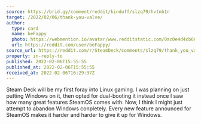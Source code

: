 ```yaml
---
source: https://brid.gy/comment/reddit/kinduff/slzq79/hvtnb1n
target: /2022/02/06/thank-you-valve/
author:
  type: card
  name: beFappy
  photo: https://webmention.io/avatar/www.redditstatic.com/0ac0e4d4cb66abcfe8acaec21a6f47c3db9eafe5697fa20ef9ffb57606f269ba.png
  url: https://reddit.com/user/beFappy/
source_url: https://reddit.com/r/SteamDeck/comments/slzq79/thank_you_valve/hvtnb1n/
property: in-reply-to
published: 2022-02-06T15:55:55
published_at: 2022-02-06T15:55:55
received_at: 2022-02-06T16:29:37Z
---
```


Steam Deck will be my first foray into Linux gaming. I was planning on just putting Windows on it, then opted for dual-booting it instead once I saw how many great features SteamOS comes with. Now, I think I might just attempt to abandon Windows conpletely. Every new feature announced for SteamOS makes it harder and harder to give it up for Windows.